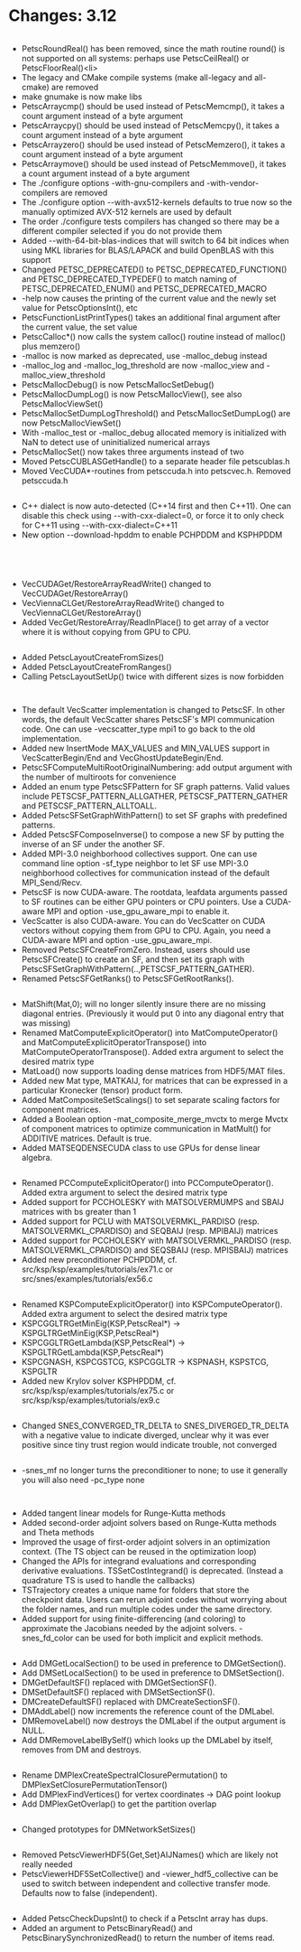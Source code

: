# Changes: 3.12

```{rubric} General:
```

- PetscRoundReal() has been removed, since the math routine round()
  is not supported on all systems: perhaps use PetscCeilReal() or
  PetscFloorReal()\<li>
- The legacy and CMake compile systems (make all-legacy and
  all-cmake) are removed
- make gnumake is now make libs
- PetscArraycmp() should be used instead of PetscMemcmp(), it takes
  a count argument instead of a byte argument
- PetscArraycpy() should be used instead of PetscMemcpy(), it takes
  a count argument instead of a byte argument
- PetscArrayzero() should be used instead of PetscMemzero(), it
  takes a count argument instead of a byte argument
- PetscArraymove() should be used instead of PetscMemmove(), it
  takes a count argument instead of a byte argument
- The ./configure options -with-gnu-compilers and
  -with-vendor-compilers are removed
- The ./configure option --with-avx512-kernels defaults to true now
  so the manually optimized AVX-512 kernels are used by default
- The order ./configure tests compilers has changed so there may be
  a different compiler selected if you do not provide them
- Added --with-64-bit-blas-indices that will switch to 64 bit
  indices when using MKL libraries for BLAS/LAPACK and build
  OpenBLAS with this support
- Changed PETSC_DEPRECATED() to PETSC_DEPRECATED_FUNCTION() and
  PETSC_DEPRECATED_TYPEDEF() to match naming of
  PETSC_DEPRECATED_ENUM() and PETSC_DEPRECATED_MACRO
- -help now causes the printing of the current value and the newly
  set value for PetscOptionsInt(), etc
- PetscFunctionListPrintTypes() takes an additional final argument
  after the current value, the set value
- PetscCalloc\*() now calls the system calloc() routine instead of
  malloc() plus memzero()
- -malloc is now marked as deprecated, use -malloc_debug instead
- -malloc_log and -malloc_log_threshold are now -malloc_view and
  -malloc_view_threshold
- PetscMallocDebug() is now PetscMallocSetDebug()
- PetscMallocDumpLog() is now PetscMallocView(), see also
  PetscMallocViewSet()
- PetscMallocSetDumpLogThreshold() and PetscMallocSetDumpLog() are
  now PetscMallocViewSet()
- With -malloc_test or -malloc_debug allocated memory is initialized
  with NaN to detect use of uninitialized numerical arrays
- PetscMallocSet() now takes three arguments instead of two
- Moved PetscCUBLASGetHandle() to a separate header file
  petscublas.h
- Moved VecCUDA\*-routines from petsccuda.h into petscvec.h. Removed
  petsccuda.h

```{rubric} Configure/Build:
```

- C++ dialect is now auto-detected (C++14 first and then C++11). One
  can disable this check using --with-cxx-dialect=0, or force it to
  only check for C++11 using --with-cxx-dialect=C++11
- New option --download-hpddm to enable PCHPDDM and KSPHPDDM

```{rubric} IS:
```

```{rubric} PetscDraw:
```

```{rubric} PF:
```

```{rubric} Vec:
```

- VecCUDAGet/RestoreArrayReadWrite() changed to
  VecCUDAGet/RestoreArray()
- VecViennaCLGet/RestoreArrayReadWrite() changed to
  VecViennaCLGet/RestoreArray()
- Added VecGet/RestoreArray/ReadInPlace() to get array of a vector
  where it is without copying from GPU to CPU.

```{rubric} PetscLayout:
```

- Added PetscLayoutCreateFromSizes()
- Added PetscLayoutCreateFromRanges()
- Calling PetscLayoutSetUp() twice with different sizes is now
  forbidden

```{rubric} PetscSection:
```

```{rubric} VecScatter & PetscSF:
```

- The default VecScatter implementation is changed to PetscSF. In
  other words, the default VecScatter shares PetscSF's MPI
  communication code. One can use -vecscatter_type mpi1 to go back
  to the old implementation.
- Added new InsertMode MAX_VALUES and MIN_VALUES support in
  VecScatterBegin/End and VecGhostUpdateBegin/End.
- PetscSFComputeMultiRootOriginalNumbering: add output argument with
  the number of multiroots for convenience
- Added an enum type PetscSFPattern for SF graph patterns. Valid
  values include PETSCSF_PATTERN_ALLGATHER, PETSCSF_PATTERN_GATHER
  and PETSCSF_PATTERN_ALLTOALL.
- Added PetscSFSetGraphWithPattern() to set SF graphs with
  predefined patterns.
- Added PetscSFComposeInverse() to compose a new SF by putting the
  inverse of an SF under the another SF.
- Added MPI-3.0 neighborhood collectives support. One can use
  command line option -sf_type neighbor to let SF use MPI-3.0
  neighborhood collectives for communication instead of the default
  MPI_Send/Recv.
- PetscSF is now CUDA-aware. The rootdata, leafdata arguments passed
  to SF routines can be either GPU pointers or CPU pointers. Use a
  CUDA-aware MPI and option -use_gpu_aware_mpi to enable it.
- VecScatter is also CUDA-aware. You can do VecScatter on CUDA
  vectors without copying them from GPU to CPU. Again, you need a
  CUDA-aware MPI and option -use_gpu_aware_mpi.
- Removed PetscSFCreateFromZero. Instead, users should use
  PetscSFCreate() to create an SF, and then set its graph with
  PetscSFSetGraphWithPattern(..,PETSCSF_PATTERN_GATHER).
- Renamed PetscSFGetRanks() to PetscSFGetRootRanks().

```{rubric} Mat:
```

- MatShift(Mat,0); will no longer silently insure there are no
  missing diagonal entries. (Previously it would put 0 into any
  diagonal entry that was missing)
- Renamed MatComputeExplicitOperator() into MatComputeOperator() and
  MatComputeExplicitOperatorTranspose() into
  MatComputeOperatorTranspose(). Added extra argument to select the
  desired matrix type
- MatLoad() now supports loading dense matrices from HDF5/MAT files.
- Added new Mat type, MATKAIJ, for matrices that can be expressed in
  a particular Kronecker (tensor) product form.
- Added MatCompositeSetScalings() to set separate scaling factors
  for component matrices.
- Added a Boolean option -mat_composite_merge_mvctx to merge Mvctx
  of component matrices to optimize communication in MatMult() for
  ADDITIVE matrices. Default is true.
- Added MATSEQDENSECUDA class to use GPUs for dense linear algebra.

```{rubric} PC:
```

- Renamed PCComputeExplicitOperator() into PCComputeOperator().
  Added extra argument to select the desired matrix type
- Added support for PCCHOLESKY with MATSOLVERMUMPS and SBAIJ
  matrices with bs greater than 1
- Added support for PCLU with MATSOLVERMKL_PARDISO (resp.
  MATSOLVERMKL_CPARDISO) and SEQBAIJ (resp. MPIBAIJ) matrices
- Added support for PCCHOLESKY with MATSOLVERMKL_PARDISO (resp.
  MATSOLVERMKL_CPARDISO) and SEQSBAIJ (resp. MPISBAIJ) matrices
- Added new preconditioner PCHPDDM, cf.
  src/ksp/ksp/examples/tutorials/ex71.c or
  src/snes/examples/tutorials/ex56.c

```{rubric} KSP:
```

- Renamed KSPComputeExplicitOperator() into KSPComputeOperator().
  Added extra argument to select the desired matrix type
- KSPCGGLTRGetMinEig(KSP,PetscReal\*) ->
  KSPGLTRGetMinEig(KSP,PetscReal\*)
- KSPCGGLTRGetLambda(KSP,PetscReal\*) ->
  KSPGLTRGetLambda(KSP,PetscReal\*)
- KSPCGNASH, KSPCGSTCG, KSPCGGLTR -> KSPNASH, KSPSTCG, KSPGLTR
- Added new Krylov solver KSPHPDDM, cf.
  src/ksp/ksp/examples/tutorials/ex75.c or
  src/ksp/ksp/examples/tutorials/ex9.c

```{rubric} SNES:
```

- Changed SNES_CONVERGED_TR_DELTA to SNES_DIVERGED_TR_DELTA with a
  negative value to indicate diverged, unclear why it was ever
  positive since tiny trust region would indicate trouble, not
  converged

```{rubric} SNES:
```

- -snes_mf no longer turns the preconditioner to none; to use it
  generally you will also need -pc_type none

```{rubric} SNESLineSearch:
```

```{rubric} TS:
```

- Added tangent linear models for Runge-Kutta methods
- Added second-order adjoint solvers based on Runge-Kutta methods
  and Theta methods
- Improved the usage of first-order adjoint solvers in an
  optimization context. (The TS object can be reused in the
  optimization loop)
- Changed the APIs for integrand evaluations and corresponding
  derivative evaluations. TSSetCostIntegrand() is deprecated.
  (Instead a quadrature TS is used to handle the callbacks)
- TSTrajectory creates a unique name for folders that store the
  checkpoint data. Users can rerun adjoint codes without worrying
  about the folder names, and run multiple codes under the same
  directory.
- Added support for using finite-differencing (and coloring) to
  approximate the Jacobians needed by the adjoint solvers.
  -snes_fd_color can be used for both implicit and explicit methods.

```{rubric} DM/DA:
```

- Add DMGetLocalSection() to be used in preference to
  DMGetSection().
- Add DMSetLocalSection() to be used in preference to
  DMSetSection().
- DMGetDefaultSF() replaced with DMGetSectionSF().
- DMSetDefaultSF() replaced with DMSetSectionSF().
- DMCreateDefaultSF() replaced with DMCreateSectionSF().
- DMAddLabel() now increments the reference count of the DMLabel.
- DMRemoveLabel() now destroys the DMLabel if the output argument is
  NULL.
- Add DMRemoveLabelBySelf() which looks up the DMLabel by itself,
  removes from DM and destroys.

```{rubric} DMPlex:
```

- Rename DMPlexCreateSpectralClosurePermutation() to
  DMPlexSetClosurePermutationTensor()
- Add DMPlexFindVertices() for vertex coordinates -> DAG point
  lookup
- Add DMPlexGetOverlap() to get the partition overlap

```{rubric} DMNetwork:
```

- Changed prototypes for DMNetworkSetSizes()

```{rubric} PetscViewer:
```

- Removed PetscViewerHDF5{Get,Set}AIJNames() which are likely not
  really needed
- PetscViewerHDF5SetCollective() and -viewer_hdf5_collective can be
  used to switch between independent and collective transfer mode.
  Defaults now to false (independent).

```{rubric} SYS:
```

- Added PetscCheckDupsInt() to check if a PetscInt array has dups.
- Added an argument to PetscBinaryRead() and
  PetscBinarySynchronizedRead() to return the number of items read.

```{rubric} AO:
```

```{rubric} Sieve:
```

```{rubric} Fortran:
```
